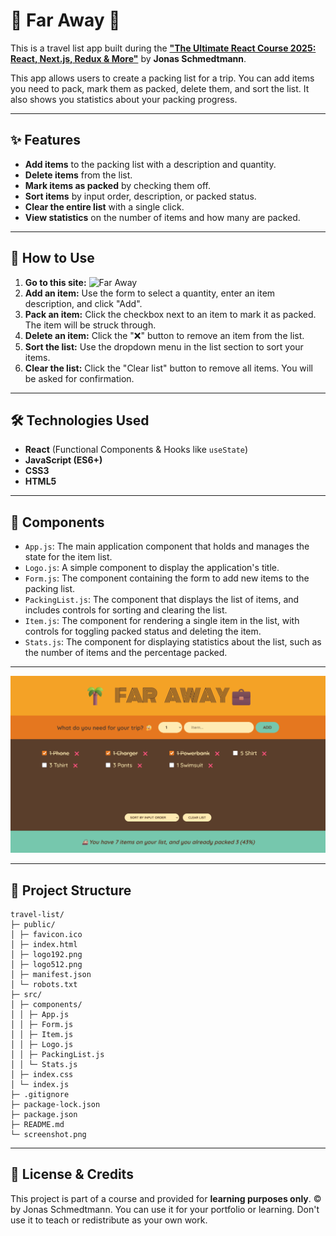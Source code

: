 # 🌴 Far Away 💼

This is a travel list app built during the [**"The Ultimate React Course 2025: React, Next.js, Redux & More"**](https://www.udemy.com/course/the-ultimate-react-course/) by **Jonas Schmedtmann**.

This app allows users to create a packing list for a trip. You can add items you need to pack, mark them as packed, delete them, and sort the list. It also shows you statistics about your packing progress.

---

## ✨ Features

- **Add items** to the packing list with a description and quantity.
- **Delete items** from the list.
- **Mark items as packed** by checking them off.
- **Sort items** by input order, description, or packed status.
- **Clear the entire list** with a single click.
- **View statistics** on the number of items and how many are packed.

---

## 🚀 How to Use

1. **Go to this site:** ![Far Away](darkoray.github.io/Far-Away-App/)
2. **Add an item:** Use the form to select a quantity, enter an item description, and click "Add".
3. **Pack an item:** Click the checkbox next to an item to mark it as packed. The item will be struck through.
4. **Delete an item:** Click the "❌" button to remove an item from the list.
5. **Sort the list:** Use the dropdown menu in the list section to sort your items.
6. **Clear the list:** Click the "Clear list" button to remove all items. You will be asked for confirmation.

---

## 🛠️ Technologies Used

- **React** (Functional Components & Hooks like `useState`)
- **JavaScript (ES6+)**
- **CSS3**
- **HTML5**

---

## 🧩 Components

- `App.js`: The main application component that holds and manages the state for the item list.
- `Logo.js`: A simple component to display the application's title.
- `Form.js`: The component containing the form to add new items to the packing list.
- `PackingList.js`: The component that displays the list of items, and includes controls for sorting and clearing the list.
- `Item.js`: The component for rendering a single item in the list, with controls for toggling packed status and deleting the item.
- `Stats.js`: The component for displaying statistics about the list, such as the number of items and the percentage packed.

---

![screenshot](screenshot.png)

---

## 📂 Project Structure

```
travel-list/
├─ public/
│ ├─ favicon.ico
│ ├─ index.html
│ ├─ logo192.png
│ ├─ logo512.png
│ ├─ manifest.json
│ └─ robots.txt
├─ src/
│ ├─ components/
│ │ ├─ App.js
│ │ ├─ Form.js
│ │ ├─ Item.js
│ │ ├─ Logo.js
│ │ ├─ PackingList.js
│ │ └─ Stats.js
│ ├─ index.css
│ └─ index.js
├─ .gitignore
├─ package-lock.json
├─ package.json
├─ README.md
└─ screenshot.png
```

---

## 📄 License & Credits

This project is part of a course and provided for **learning purposes only**.
© by Jonas Schmedtmann. You can use it for your portfolio or learning. Don't use it to teach or redistribute as your own work.
